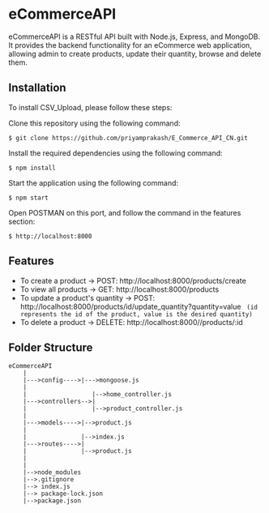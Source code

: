 # eCommerceAPI
eCommerceAPI is a RESTful API built with Node.js, Express, and MongoDB. It provides the backend functionality for an eCommerce web application, allowing admin to create products, update their quantity, browse and delete them.

## Installation 
To install CSV_Upload, please follow these steps:

Clone this repository using the following command:
```
$ git clone https://github.com/priyamprakash/E_Commerce_API_CN.git
```
Install the required dependencies using the following command:
```
$ npm install 
```
Start the application using the following command:
```
$ npm start 
```
Open POSTMAN on this port, and follow the command in the features section:
```
$ http://localhost:8000 
```

## Features
* To create a product -> POST:  http://localhost:8000/products/create
* To view all products -> GET:  http://localhost:8000/products
* To update a product's quantity -> POST:  http://localhost:8000/products/id/update_quantity?quantity=value
   ``` (id represents the id of the product, value is the desired quantity)```
* To delete a product -> DELETE:  http://localhost:8000//products/:id

## Folder Structure
```
eCommerceAPI      
    |
    |--->config---->|--->mongoose.js
    |               
    |                  |-->home_controller.js
    |--->controllers-->|                         
    |                  |-->product_controller.js
    |               
    |--->models---->|-->product.js
    |                  
    |               |-->index.js
    |--->routes---->|
    |               |-->product.js
    |               
    |
    |-->node_modules
    |-->.gitignore
    |--> index.js
    |--> package-lock.json
    |-->package.json
```
